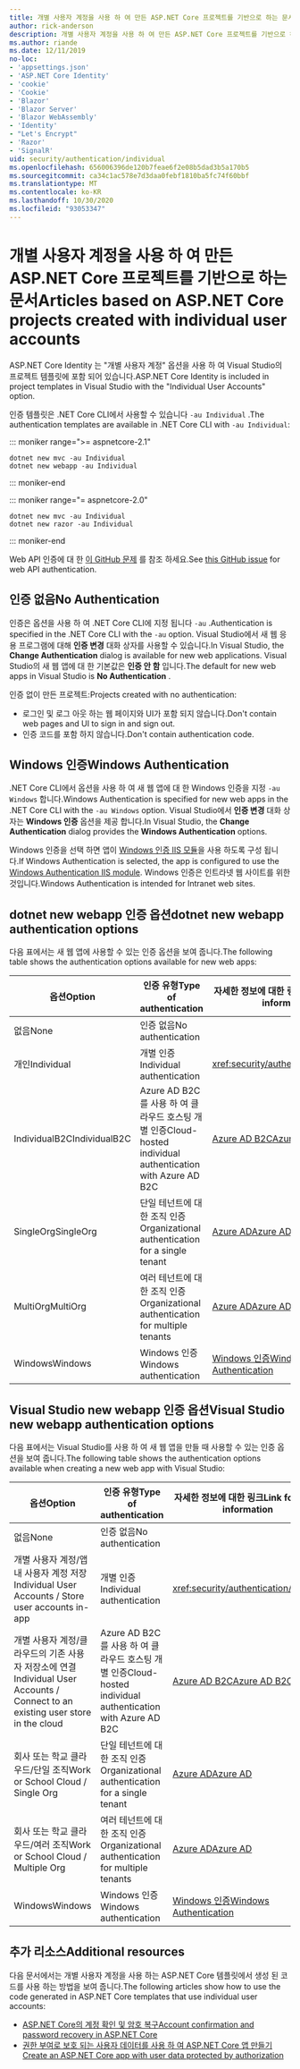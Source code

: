 ```yaml
---
title: 개별 사용자 계정을 사용 하 여 만든 ASP.NET Core 프로젝트를 기반으로 하는 문서
author: rick-anderson
description: 개별 사용자 계정을 사용 하 여 만든 ASP.NET Core 프로젝트를 기반으로 하는 문서를 검색 합니다.
ms.author: riande
ms.date: 12/11/2019
no-loc:
- 'appsettings.json'
- 'ASP.NET Core Identity'
- 'cookie'
- 'Cookie'
- 'Blazor'
- 'Blazor Server'
- 'Blazor WebAssembly'
- 'Identity'
- "Let's Encrypt"
- 'Razor'
- 'SignalR'
uid: security/authentication/individual
ms.openlocfilehash: 656006396de120b7feae6f2e08b5dad3b5a170b5
ms.sourcegitcommit: ca34c1ac578e7d3daa0febf1810ba5fc74f60bbf
ms.translationtype: MT
ms.contentlocale: ko-KR
ms.lasthandoff: 10/30/2020
ms.locfileid: "93053347"
---
```

# <a name="articles-based-on-aspnet-core-projects-created-with-individual-user-accounts"></a><span data-ttu-id="63849-103">개별 사용자 계정을 사용 하 여 만든 ASP.NET Core 프로젝트를 기반으로 하는 문서</span><span class="sxs-lookup"><span data-stu-id="63849-103">Articles based on ASP.NET Core projects created with individual user accounts</span></span>

<span data-ttu-id="63849-104">ASP.NET Core Identity 는 "개별 사용자 계정" 옵션을 사용 하 여 Visual Studio의 프로젝트 템플릿에 포함 되어 있습니다.</span><span class="sxs-lookup"><span data-stu-id="63849-104">ASP.NET Core Identity is included in project templates in Visual Studio with the "Individual User Accounts" option.</span></span>

<span data-ttu-id="63849-105">인증 템플릿은 .NET Core CLI에서 사용할 수 있습니다 `-au Individual` .</span><span class="sxs-lookup"><span data-stu-id="63849-105">The authentication templates are available in .NET Core CLI with `-au Individual`:</span></span>

::: moniker range=">= aspnetcore-2.1"

```dotnetcli
dotnet new mvc -au Individual
dotnet new webapp -au Individual
```

::: moniker-end

::: moniker range="= aspnetcore-2.0"

```dotnetcli
dotnet new mvc -au Individual
dotnet new razor -au Individual
```

::: moniker-end

<span data-ttu-id="63849-106">Web API 인증에 대 한 [이 GitHub 문제](https://github.com/dotnet/AspNetCore/issues/5833) 를 참조 하세요.</span><span class="sxs-lookup"><span data-stu-id="63849-106">See [this GitHub issue](https://github.com/dotnet/AspNetCore/issues/5833) for web API authentication.</span></span>

<a name="no"></a>

## <a name="no-authentication"></a><span data-ttu-id="63849-107">인증 없음</span><span class="sxs-lookup"><span data-stu-id="63849-107">No Authentication</span></span>

<span data-ttu-id="63849-108">인증은 옵션을 사용 하 여 .NET Core CLI에 지정 됩니다 `-au` .</span><span class="sxs-lookup"><span data-stu-id="63849-108">Authentication is specified in the .NET Core CLI with the `-au` option.</span></span> <span data-ttu-id="63849-109">Visual Studio에서 새 웹 응용 프로그램에 대해 **인증 변경** 대화 상자를 사용할 수 있습니다.</span><span class="sxs-lookup"><span data-stu-id="63849-109">In Visual Studio, the **Change Authentication** dialog is available for new web applications.</span></span> <span data-ttu-id="63849-110">Visual Studio의 새 웹 앱에 대 한 기본값은 **인증 안 함** 입니다.</span><span class="sxs-lookup"><span data-stu-id="63849-110">The default for new web apps in Visual Studio is **No Authentication** .</span></span>

<span data-ttu-id="63849-111">인증 없이 만든 프로젝트:</span><span class="sxs-lookup"><span data-stu-id="63849-111">Projects created with no authentication:</span></span>

* <span data-ttu-id="63849-112">로그인 및 로그 아웃 하는 웹 페이지와 UI가 포함 되지 않습니다.</span><span class="sxs-lookup"><span data-stu-id="63849-112">Don't contain web pages and UI to sign in and sign out.</span></span>
* <span data-ttu-id="63849-113">인증 코드를 포함 하지 않습니다.</span><span class="sxs-lookup"><span data-stu-id="63849-113">Don't contain authentication code.</span></span>

<a name="win"></a>

## <a name="windows-authentication"></a><span data-ttu-id="63849-114">Windows 인증</span><span class="sxs-lookup"><span data-stu-id="63849-114">Windows Authentication</span></span>

<span data-ttu-id="63849-115">.NET Core CLI에서 옵션을 사용 하 여 새 웹 앱에 대 한 Windows 인증을 지정 `-au Windows` 합니다.</span><span class="sxs-lookup"><span data-stu-id="63849-115">Windows Authentication is specified for new web apps in the .NET Core CLI with the `-au Windows` option.</span></span> <span data-ttu-id="63849-116">Visual Studio에서 **인증 변경** 대화 상자는 **Windows 인증** 옵션을 제공 합니다.</span><span class="sxs-lookup"><span data-stu-id="63849-116">In Visual Studio, the **Change Authentication** dialog provides the **Windows Authentication** options.</span></span>

<span data-ttu-id="63849-117">Windows 인증을 선택 하면 앱이 [Windows 인증 IIS 모듈](xref:host-and-deploy/iis/modules)을 사용 하도록 구성 됩니다.</span><span class="sxs-lookup"><span data-stu-id="63849-117">If Windows Authentication is selected, the app is configured to use the [Windows Authentication IIS module](xref:host-and-deploy/iis/modules).</span></span> <span data-ttu-id="63849-118">Windows 인증은 인트라넷 웹 사이트를 위한 것입니다.</span><span class="sxs-lookup"><span data-stu-id="63849-118">Windows Authentication is intended for Intranet web sites.</span></span>

## <a name="dotnet-new-webapp-authentication-options"></a><span data-ttu-id="63849-119">dotnet new webapp 인증 옵션</span><span class="sxs-lookup"><span data-stu-id="63849-119">dotnet new webapp authentication options</span></span>

<span data-ttu-id="63849-120">다음 표에서는 새 웹 앱에 사용할 수 있는 인증 옵션을 보여 줍니다.</span><span class="sxs-lookup"><span data-stu-id="63849-120">The following table shows the authentication options available for new web apps:</span></span>

| <span data-ttu-id="63849-121">옵션</span><span class="sxs-lookup"><span data-stu-id="63849-121">Option</span></span> | <span data-ttu-id="63849-122">인증 유형</span><span class="sxs-lookup"><span data-stu-id="63849-122">Type of authentication</span></span> | <span data-ttu-id="63849-123">자세한 정보에 대한 링크</span><span class="sxs-lookup"><span data-stu-id="63849-123">Link for more information</span></span> |
 | ----------------- | ------------ | ---------- |
| <span data-ttu-id="63849-124">없음</span><span class="sxs-lookup"><span data-stu-id="63849-124">None</span></span>            |  <span data-ttu-id="63849-125">인증 없음</span><span class="sxs-lookup"><span data-stu-id="63849-125">No authentication</span></span> | | 
| <span data-ttu-id="63849-126">개인</span><span class="sxs-lookup"><span data-stu-id="63849-126">Individual</span></span>      |  <span data-ttu-id="63849-127">개별 인증</span><span class="sxs-lookup"><span data-stu-id="63849-127">Individual authentication</span></span> | <xref:security/authentication/identity>
| <span data-ttu-id="63849-128">IndividualB2C</span><span class="sxs-lookup"><span data-stu-id="63849-128">IndividualB2C</span></span>   |  <span data-ttu-id="63849-129">Azure AD B2C를 사용 하 여 클라우드 호스팅 개별 인증</span><span class="sxs-lookup"><span data-stu-id="63849-129">Cloud-hosted individual authentication with Azure AD B2C</span></span> | [<span data-ttu-id="63849-130">Azure AD B2C</span><span class="sxs-lookup"><span data-stu-id="63849-130">Azure AD B2C</span></span>](/azure/active-directory-b2c/) |
| <span data-ttu-id="63849-131">SingleOrg</span><span class="sxs-lookup"><span data-stu-id="63849-131">SingleOrg</span></span>       |  <span data-ttu-id="63849-132">단일 테넌트에 대한 조직 인증</span><span class="sxs-lookup"><span data-stu-id="63849-132">Organizational authentication for a single tenant</span></span> | [<span data-ttu-id="63849-133">Azure AD</span><span class="sxs-lookup"><span data-stu-id="63849-133">Azure AD</span></span>](/azure/active-directory/develop/quickstart-v2-aspnet-core-webapp) |
| <span data-ttu-id="63849-134">MultiOrg</span><span class="sxs-lookup"><span data-stu-id="63849-134">MultiOrg</span></span>        |  <span data-ttu-id="63849-135">여러 테넌트에 대한 조직 인증</span><span class="sxs-lookup"><span data-stu-id="63849-135">Organizational authentication for multiple tenants</span></span> | [<span data-ttu-id="63849-136">Azure AD</span><span class="sxs-lookup"><span data-stu-id="63849-136">Azure AD</span></span>](/azure/active-directory/develop/quickstart-v2-aspnet-core-webapp) |
| <span data-ttu-id="63849-137">Windows</span><span class="sxs-lookup"><span data-stu-id="63849-137">Windows</span></span>         |  <span data-ttu-id="63849-138">Windows 인증</span><span class="sxs-lookup"><span data-stu-id="63849-138">Windows authentication</span></span> | [<span data-ttu-id="63849-139">Windows 인증</span><span class="sxs-lookup"><span data-stu-id="63849-139">Windows Authentication</span></span>](xref:security/authentication/windowsauth)

## <a name="visual-studio-new-webapp-authentication-options"></a><span data-ttu-id="63849-140">Visual Studio new webapp 인증 옵션</span><span class="sxs-lookup"><span data-stu-id="63849-140">Visual Studio new webapp authentication options</span></span>

<span data-ttu-id="63849-141">다음 표에서는 Visual Studio를 사용 하 여 새 웹 앱을 만들 때 사용할 수 있는 인증 옵션을 보여 줍니다.</span><span class="sxs-lookup"><span data-stu-id="63849-141">The following table shows the authentication options available when creating a new web app with Visual Studio:</span></span>

| <span data-ttu-id="63849-142">옵션</span><span class="sxs-lookup"><span data-stu-id="63849-142">Option</span></span> | <span data-ttu-id="63849-143">인증 유형</span><span class="sxs-lookup"><span data-stu-id="63849-143">Type of authentication</span></span> | <span data-ttu-id="63849-144">자세한 정보에 대한 링크</span><span class="sxs-lookup"><span data-stu-id="63849-144">Link for more information</span></span> |
 | ----------------- | ------------ | ---------- |
| <span data-ttu-id="63849-145">없음</span><span class="sxs-lookup"><span data-stu-id="63849-145">None</span></span>            |  <span data-ttu-id="63849-146">인증 없음</span><span class="sxs-lookup"><span data-stu-id="63849-146">No authentication</span></span> | | 
| <span data-ttu-id="63849-147">개별 사용자 계정/앱 내 사용자 계정 저장</span><span class="sxs-lookup"><span data-stu-id="63849-147">Individual User Accounts / Store user accounts in-app</span></span> |  <span data-ttu-id="63849-148">개별 인증</span><span class="sxs-lookup"><span data-stu-id="63849-148">Individual authentication</span></span> | <xref:security/authentication/identity> |
| <span data-ttu-id="63849-149">개별 사용자 계정/클라우드의 기존 사용자 저장소에 연결</span><span class="sxs-lookup"><span data-stu-id="63849-149">Individual User Accounts / Connect to an existing user store in the cloud</span></span> |  <span data-ttu-id="63849-150">Azure AD B2C를 사용 하 여 클라우드 호스팅 개별 인증</span><span class="sxs-lookup"><span data-stu-id="63849-150">Cloud-hosted individual authentication with Azure AD B2C</span></span> | [<span data-ttu-id="63849-151">Azure AD B2C</span><span class="sxs-lookup"><span data-stu-id="63849-151">Azure AD B2C</span></span>](/azure/active-directory-b2c/) |
| <span data-ttu-id="63849-152">회사 또는 학교 클라우드/단일 조직</span><span class="sxs-lookup"><span data-stu-id="63849-152">Work or School Cloud / Single Org</span></span>  |  <span data-ttu-id="63849-153">단일 테넌트에 대한 조직 인증</span><span class="sxs-lookup"><span data-stu-id="63849-153">Organizational authentication for a single tenant</span></span> | [<span data-ttu-id="63849-154">Azure AD</span><span class="sxs-lookup"><span data-stu-id="63849-154">Azure AD</span></span>](/azure/active-directory/develop/quickstart-v2-aspnet-core-webapp) |
| <span data-ttu-id="63849-155">회사 또는 학교 클라우드/여러 조직</span><span class="sxs-lookup"><span data-stu-id="63849-155">Work or School Cloud / Multiple Org</span></span> |  <span data-ttu-id="63849-156">여러 테넌트에 대한 조직 인증</span><span class="sxs-lookup"><span data-stu-id="63849-156">Organizational authentication for multiple tenants</span></span> | [<span data-ttu-id="63849-157">Azure AD</span><span class="sxs-lookup"><span data-stu-id="63849-157">Azure AD</span></span>](/azure/active-directory/develop/quickstart-v2-aspnet-core-webapp) |
| <span data-ttu-id="63849-158">Windows</span><span class="sxs-lookup"><span data-stu-id="63849-158">Windows</span></span>         |  <span data-ttu-id="63849-159">Windows 인증</span><span class="sxs-lookup"><span data-stu-id="63849-159">Windows authentication</span></span> | [<span data-ttu-id="63849-160">Windows 인증</span><span class="sxs-lookup"><span data-stu-id="63849-160">Windows Authentication</span></span>](xref:security/authentication/windowsauth)

## <a name="additional-resources"></a><span data-ttu-id="63849-161">추가 리소스</span><span class="sxs-lookup"><span data-stu-id="63849-161">Additional resources</span></span>

<span data-ttu-id="63849-162">다음 문서에서는 개별 사용자 계정을 사용 하는 ASP.NET Core 템플릿에서 생성 된 코드를 사용 하는 방법을 보여 줍니다.</span><span class="sxs-lookup"><span data-stu-id="63849-162">The following articles show how to use the code generated in ASP.NET Core templates that use individual user accounts:</span></span>

* [<span data-ttu-id="63849-163">ASP.NET Core의 계정 확인 및 암호 복구</span><span class="sxs-lookup"><span data-stu-id="63849-163">Account confirmation and password recovery in ASP.NET Core</span></span>](xref:security/authentication/accconfirm)
* [<span data-ttu-id="63849-164">권한 부여로 보호 되는 사용자 데이터를 사용 하 여 ASP.NET Core 앱 만들기</span><span class="sxs-lookup"><span data-stu-id="63849-164">Create an ASP.NET Core app with user data protected by authorization</span></span>](xref:security/authorization/secure-data)
